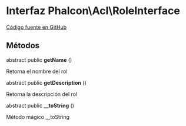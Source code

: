 # Interfaz **Phalcon\\Acl\\RoleInterface**

<a href="https://github.com/phalcon/cphalcon/blob/master/phalcon/acl/roleinterface.zep" class="btn btn-default btn-sm">Código fuente en GitHub</a>

## Métodos

abstract public **getName** ()

Retorna el nombre del rol

abstract public **getDescription** ()

Retorna la descripción del rol

abstract public **__toString** ()

Método mágico __toString
